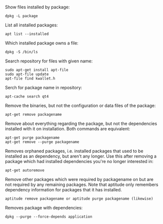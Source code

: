 Show files installed by package:
   ```
   dpkg -L package
   ```

List all installed packages:
   ```
   apt list --installed
   ```

Which installed package owns a file:
   ```
   dpkg -S /bin/ls
   ```

Search repository for files with given name:
   ```
   sudo apt-get install apt-file
   sudo apt-file update
   apt-file find kwallet.h
   ```

Serch for package name in repository:
   ```
   apt-cache search qt4
   ```

Remove the binaries, but not the configuration or data files of the package:
   ```
   apt-get remove packagename
   ```

Remove about everything regarding the package, but not the dependencies installed with it on installation. Both commands are equivalent:
   ```
   apt-get purge packagename
   apt-get remove --purge packagename
   ```

Removes orphaned packages, i.e. installed packages that used to be installed as an dependency, but aren't any longer. Use this after removing a package which had installed dependencies you're no longer interested in:
   ```
   apt-get autoremove
   ```

Remove other packages which were required by packagename on but are not required by any remaining packages. Note that aptitude only remembers dependency information for packages that it has installed.
   ```
   aptitude remove packagename or aptitude purge packagename (likewise)
   ```

Removes package with dependencies:
   ```
   dpkg --purge --force-depends application
   ```

